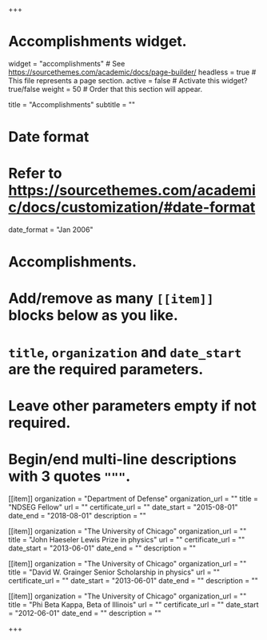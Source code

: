 +++
# Accomplishments widget.
widget = "accomplishments"  # See https://sourcethemes.com/academic/docs/page-builder/
headless = true  # This file represents a page section.
active = false  # Activate this widget? true/false
weight = 50  # Order that this section will appear.

title = "Accomplish&shy;ments"
subtitle = ""

# Date format
#   Refer to https://sourcethemes.com/academic/docs/customization/#date-format
date_format = "Jan 2006"

# Accomplishments.
#   Add/remove as many `[[item]]` blocks below as you like.
#   `title`, `organization` and `date_start` are the required parameters.
#   Leave other parameters empty if not required.
#   Begin/end multi-line descriptions with 3 quotes `"""`.

[[item]]
  organization = "Department of Defense"
  organization_url = ""
  title = "NDSEG Fellow"
  url = ""
  certificate_url = ""
  date_start = "2015-08-01"
  date_end = "2018-08-01"
  description = ""

[[item]]
  organization = "The University of Chicago"
  organization_url = ""
  title = "John Haeseler Lewis Prize in physics"
  url = ""
  certificate_url = ""
  date_start = "2013-06-01"
  date_end = ""
  description = ""
  
[[item]]
  organization = "The University of Chicago"
  organization_url = ""
  title = "David W. Grainger Senior Scholarship in physics"
  url = ""
  certificate_url = ""
  date_start = "2013-06-01"
  date_end = ""
  description = ""

[[item]]
  organization = "The University of Chicago"
  organization_url = ""
  title = "Phi Beta Kappa, Beta of Illinois"
  url = ""
  certificate_url = ""
  date_start = "2012-06-01"
  date_end = ""
  description = ""

+++
